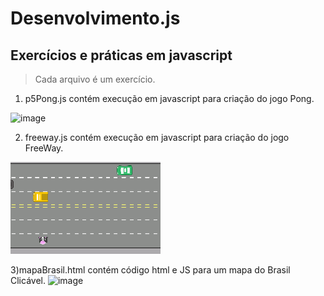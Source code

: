 # Desenvolvimento.js

<h2>Exercícios e práticas em javascript</h2>

>Cada arquivo é um exercício. 

1) p5Pong.js contém execução em javascript para criação do jogo Pong. 

![image](https://user-images.githubusercontent.com/30131172/203208948-92b61abc-c1db-4e9a-929d-8e93b28856a9.png)

2) freeway.js contém execução em javascript para criação do jogo FreeWay. 

![image](https://github.com/Roger-Kk/Desenvolvimento.js/blob/Desenvolvimento/freeway_img.png?raw=true)

3)mapaBrasil.html contém código html e JS para um mapa do Brasil Clicável. 
![image](https://user-images.githubusercontent.com/30131172/248141091-4d558323-91f0-466f-add1-ecd7628e37bd.png)




